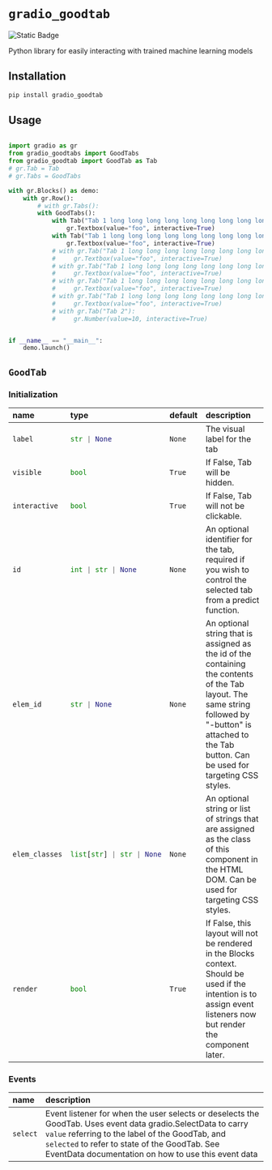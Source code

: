 
# `gradio_goodtab`
<img alt="Static Badge" src="https://img.shields.io/badge/version%20-%200.0.3%20-%20orange">  

Python library for easily interacting with trained machine learning models

## Installation

```bash
pip install gradio_goodtab
```

## Usage

```python

import gradio as gr
from gradio_goodtabs import GoodTabs
from gradio_goodtab import GoodTab as Tab
# gr.Tab = Tab
# gr.Tabs = GoodTabs

with gr.Blocks() as demo:
    with gr.Row():
        # with gr.Tabs():
        with GoodTabs():  
            with Tab("Tab 1 long long long long long long long long long"):
                gr.Textbox(value="foo", interactive=True)
            with Tab("Tab 1 long long long long long long long long long"):
                gr.Textbox(value="foo", interactive=True)
            # with gr.Tab("Tab 1 long long long long long long long long long"):
            #     gr.Textbox(value="foo", interactive=True)
            # with gr.Tab("Tab 1 long long long long long long long long long"):
            #     gr.Textbox(value="foo", interactive=True)
            # with gr.Tab("Tab 1 long long long long long long long long long"):
            #     gr.Textbox(value="foo", interactive=True)
            # with gr.Tab("Tab 1 long long long long long long long long long"):
            #     gr.Textbox(value="foo", interactive=True)
            # with gr.Tab("Tab 2"):
            #     gr.Number(value=10, interactive=True)


if __name__ == "__main__":
    demo.launch()

```

## `GoodTab`

### Initialization

<table>
<thead>
<tr>
<th align="left">name</th>
<th align="left" style="width: 25%;">type</th>
<th align="left">default</th>
<th align="left">description</th>
</tr>
</thead>
<tbody>
<tr>
<td align="left"><code>label</code></td>
<td align="left" style="width: 25%;">

```python
str | None
```

</td>
<td align="left"><code>None</code></td>
<td align="left">The visual label for the tab</td>
</tr>

<tr>
<td align="left"><code>visible</code></td>
<td align="left" style="width: 25%;">

```python
bool
```

</td>
<td align="left"><code>True</code></td>
<td align="left">If False, Tab will be hidden.</td>
</tr>

<tr>
<td align="left"><code>interactive</code></td>
<td align="left" style="width: 25%;">

```python
bool
```

</td>
<td align="left"><code>True</code></td>
<td align="left">If False, Tab will not be clickable.</td>
</tr>

<tr>
<td align="left"><code>id</code></td>
<td align="left" style="width: 25%;">

```python
int | str | None
```

</td>
<td align="left"><code>None</code></td>
<td align="left">An optional identifier for the tab, required if you wish to control the selected tab from a predict function.</td>
</tr>

<tr>
<td align="left"><code>elem_id</code></td>
<td align="left" style="width: 25%;">

```python
str | None
```

</td>
<td align="left"><code>None</code></td>
<td align="left">An optional string that is assigned as the id of the <div> containing the contents of the Tab layout. The same string followed by "-button" is attached to the Tab button. Can be used for targeting CSS styles.</td>
</tr>

<tr>
<td align="left"><code>elem_classes</code></td>
<td align="left" style="width: 25%;">

```python
list[str] | str | None
```

</td>
<td align="left"><code>None</code></td>
<td align="left">An optional string or list of strings that are assigned as the class of this component in the HTML DOM. Can be used for targeting CSS styles.</td>
</tr>

<tr>
<td align="left"><code>render</code></td>
<td align="left" style="width: 25%;">

```python
bool
```

</td>
<td align="left"><code>True</code></td>
<td align="left">If False, this layout will not be rendered in the Blocks context. Should be used if the intention is to assign event listeners now but render the component later.</td>
</tr>
</tbody></table>


### Events

| name | description |
|:-----|:------------|
| `select` | Event listener for when the user selects or deselects the GoodTab. Uses event data gradio.SelectData to carry `value` referring to the label of the GoodTab, and `selected` to refer to state of the GoodTab. See EventData documentation on how to use this event data |



